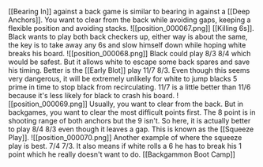 [[Bearing In]] against a back game is similar to bearing in against a [[Deep Anchors]]. You want to clear from the back while avoiding gaps, keeping a flexible position and avoiding stacks.
![[position_000067.png]]
[[Killing 6s]]. Black wants to play both back checkers up, either way is about the same, the key is to take away any 6s and slow himself down while hoping white breaks his board.
![[position_000068.png]]
Black could play 8/3 8/4 which would be safest. But it allows white to escape some back spares and save his timing. Better is the [[Early Blot]] play 11/7 8/3. Even though this seems very dangerous, it will be extremely unlikely for white to jump blacks 5 prime in time to stop black from recirculating. 11/7 is a little better than 11/6 because it's less likely for black to crash his board.
![[position_000069.png]]
Usually, you want to clear from the back. But in backgames, you want to clear the most difficult points first. The 8 point is in shooting range of both anchors but the 9 isn't. So here, it is actually better to play 8/4 8/3 even though it leaves a gap. This is known as the [[Squeeze Play]].
![[position_000070.png]]
Another example of where the squeeze play is best. 7/4 7/3. It also means if white rolls a 6 he has to break his 1 point which he really doesn't want to do.
[[Backgammon Boot Camp]]



